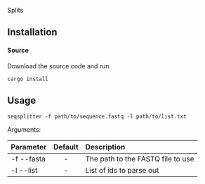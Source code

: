 Splits

## Installation

#### Source

Download the source code and run

    cargo install

## Usage

```
seqsplitter -f path/to/sequence.fastq -l path/to/list.txt
```

Arguments: 

| Parameter                 | Default       | Description   |	
| :------------------------ |:-------------:| :-------------|
| -f --fasta         |	-           |The path to the FASTQ file to use
| -l --list          |	-           |List of ids to parse out
